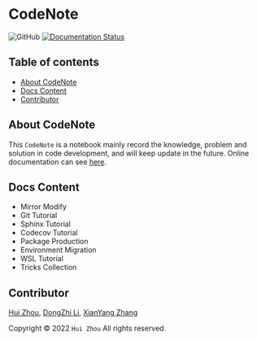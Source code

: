 # CodeNote

![GitHub](https://img.shields.io/github/license/Rasic2/CodeNote)
[![Documentation Status](https://readthedocs.org/projects/codenote/badge/?version=latest)](https://codenote.readthedocs.io/en/latest/?badge=latest)

## Table of contents

- [About CodeNote](#about-codenote)
- [Docs Content](#docs-content)
- [Contributor](#contributor)

## About CodeNote

This `CodeNote` is a notebook mainly record the knowledge, problem and solution in code development, and will keep update in the future. Online documentation can see [here](https://codenote.readthedocs.io/en/latest/index.html).

## Docs Content

- Mirror Modify
- Git Tutorial
- Sphinx Tutorial
- Codecov Tutorial
- Package Production
- Environment Migration
- WSL Tutorial
- Tricks Collection

## Contributor

[Hui Zhou](https://github.com/Rasic2), [DongZhi Li](https://github.com/kealdoom), [XianYang Zhang](https://github.com/mastreina)

Copyright © 2022 `Hui Zhou` All rights reserved.
